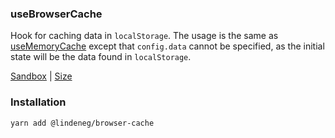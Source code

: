 ### useBrowserCache

Hook for caching data in `localStorage`. The usage is the same as [useMemoryCache](https://github.com/lindeneg/cl-react-hooks/tree/master/packages/memory-cache) except that `config.data` cannot be specified, as the initial state will be the data found in `localStorage`.

[Sandbox](https://codesandbox.io/s/lindeneg-browser-cache-q502j?file=/src/App.tsx) | [Size](https://bundlephobia.com/package/@lindeneg/browser-cache)

### Installation

`yarn add @lindeneg/browser-cache`
